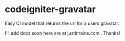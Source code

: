 codeigniter-gravatar
====================

Easy CI model that returns the url for a users gravatar.

I'll add docs soon here are at justinrains.com . Thanks!
